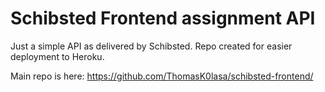 # Schibsted Frontend assignment API
Just a simple API as delivered by Schibsted. Repo created for easier deployment to Heroku.

Main repo is here: https://github.com/ThomasK0lasa/schibsted-frontend/
